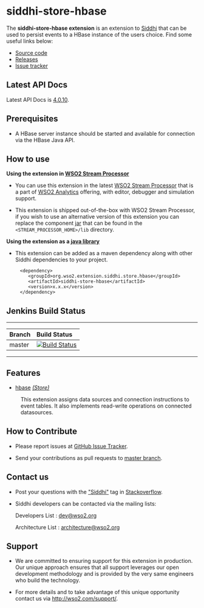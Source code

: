 siddhi-store-hbase
======================================

The **siddhi-store-hbase extension** is an extension to <a target="_blank" href="https://wso2.github.io/siddhi">Siddhi</a> that  can be used to persist events to a HBase instance of the users choice.
Find some useful links below:

* <a target="_blank" href="https://github.com/wso2-extensions/siddhi-store-hbase">Source code</a>
* <a target="_blank" href="https://github.com/wso2-extensions/siddhi-store-hbase/releases">Releases</a>
* <a target="_blank" href="https://github.com/wso2-extensions/siddhi-store-hbase/issues">Issue tracker</a>

## Latest API Docs 

Latest API Docs is <a target="_blank" href="https://wso2-extensions.github.io/siddhi-store-hbase/api/4.0.10">4.0.10</a>.

## Prerequisites

 * A HBase server instance should be started and available for connection via the HBase Java API.

## How to use 

**Using the extension in <a target="_blank" href="https://github.com/wso2/product-sp">WSO2 Stream Processor</a>**

* You can use this extension in the latest <a target="_blank" href="https://github.com/wso2/product-sp/releases">WSO2 Stream Processor</a> that is a part of <a target="_blank" href="http://wso2.com/analytics?utm_source=gitanalytics&utm_campaign=gitanalytics_Jul17">WSO2 Analytics</a> offering, with editor, debugger and simulation support. 

* This extension is shipped out-of-the-box with WSO2 Stream Processor, if you wish to use an alternative version of this extension you can replace the component <a target="_blank" href="https://github.com/wso2-extensions/siddhi-store-hbase/releases">jar</a> that can be found in the `<STREAM_PROCESSOR_HOME>/lib` directory.

**Using the extension as a <a target="_blank" href="https://wso2.github.io/siddhi/documentation/running-as-a-java-library">java library</a>**

* This extension can be added as a maven dependency along with other Siddhi dependencies to your project.

```
     <dependency>
        <groupId>org.wso2.extension.siddhi.store.hbase</groupId>
        <artifactId>siddhi-store-hbase</artifactId>
        <version>x.x.x</version>
     </dependency>
```

## Jenkins Build Status

---

|  Branch | Build Status |
| :------ |:------------ | 
| master  | [![Build Status](https://wso2.org/jenkins/job/siddhi/job/siddhi-store-hbase/badge/icon)](https://wso2.org/jenkins/job/siddhi/job/siddhi-store-hbase/) |

---

## Features

* <a target="_blank" href="https://wso2-extensions.github.io/siddhi-store-hbase/api/4.0.10/#hbase-store">hbase</a> *<a target="_blank" href="https://wso2.github.io/siddhi/documentation/siddhi-4.0/#store">(Store)</a>*<br><div style="padding-left: 1em;"><p>This extension assigns data sources and connection instructions to event tables. It also implements read-write operations on connected datasources.</p></div>

## How to Contribute
 
  * Please report issues at <a target="_blank" href="https://github.com/wso2-extensions/siddhi-store-hbase/issues">GitHub Issue Tracker</a>.
  
  * Send your contributions as pull requests to <a target="_blank" href="https://github.com/wso2-extensions/siddhi-store-hbase/tree/master">master branch</a>. 
 
## Contact us 

 * Post your questions with the <a target="_blank" href="http://stackoverflow.com/search?q=siddhi">"Siddhi"</a> tag in <a target="_blank" href="http://stackoverflow.com/search?q=siddhi">Stackoverflow</a>. 
 
 * Siddhi developers can be contacted via the mailing lists:
 
    Developers List   : [dev@wso2.org](mailto:dev@wso2.org)
    
    Architecture List : [architecture@wso2.org](mailto:architecture@wso2.org)
 
## Support 

* We are committed to ensuring support for this extension in production. Our unique approach ensures that all support leverages our open development methodology and is provided by the very same engineers who build the technology. 

* For more details and to take advantage of this unique opportunity contact us via <a target="_blank" href="http://wso2.com/support?utm_source=gitanalytics&utm_campaign=gitanalytics_Jul17">http://wso2.com/support/</a>. 

